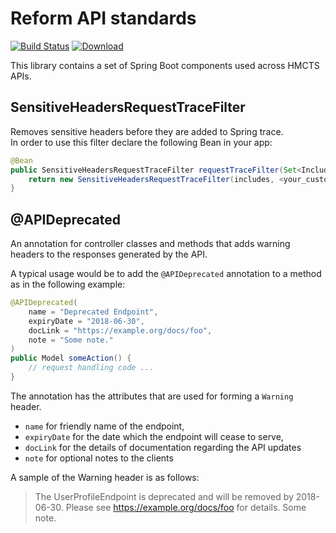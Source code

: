 # Reform API standards

[![Build Status](https://travis-ci.org/hmcts/reform-api-standards.svg?branch=master)](https://travis-ci.org/hmcts/reform-api-standards)
[![Download](https://api.bintray.com/packages/hmcts/hmcts-maven/reform-api-standards/images/download.svg)](https://bintray.com/hmcts/hmcts-maven/reform-api-standards/_latestVersion)

This library contains a set of Spring Boot components used across HMCTS APIs.

## SensitiveHeadersRequestTraceFilter
Removes sensitive headers before they are added to Spring trace.  
In order to use this filter declare the following Bean in your app:

```java
@Bean
public SensitiveHeadersRequestTraceFilter requestTraceFilter(Set<Include> includes) {
    return new SensitiveHeadersRequestTraceFilter(includes, <your_custom_headers_go_here>);
}
```

## @APIDeprecated
An annotation for controller classes and methods that adds warning headers to the responses generated by the API.

A typical usage would be to add the `@APIDeprecated` annotation to a method as in the following example:

```java
@APIDeprecated(
    name = "Deprecated Endpoint",
    expiryDate = "2018-06-30",
    docLink = "https://example.org/docs/foo",
    note = "Some note."
)
public Model someAction() {
    // request handling code ...
}
```
The annotation has the attributes that are used for forming a `Warning` header. 
- `name` for friendly name of the endpoint, 
- `expiryDate` for the date which the endpoint will cease to serve, 
- `docLink` for the details of documentation regarding the API updates
- `note` for optional notes to the clients

A sample of the Warning header is as follows:

>The UserProfileEndpoint is deprecated and will be removed by 2018-06-30. Please see https://example.org/docs/foo for details. Some note.
 
